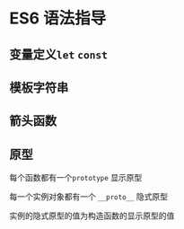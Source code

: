 # ES6 语法指导

## 变量定义`let` `const`

## 模板字符串

## 箭头函数

## 原型

每个函数都有一个`prototype` 显示原型

每一个实例对象都有一个 `__proto__` 隐式原型

实例的隐式原型的值为构造函数的显示原型的值
